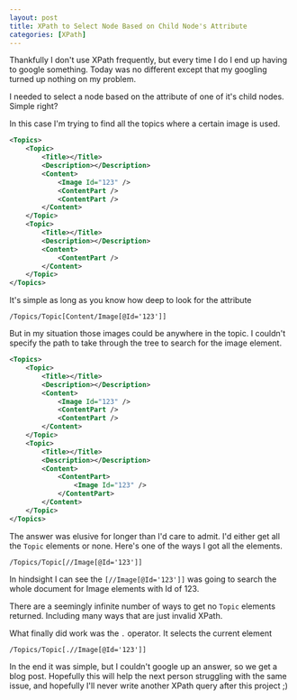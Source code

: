 ```yaml
---
layout: post
title: XPath to Select Node Based on Child Node's Attribute
categories: [XPath]
---
```


Thankfully I don't use XPath frequently, but every time I do I end up having to google something.  Today was no different except that my googling turned up nothing on my problem.

I needed to select a node based on the attribute of one of it's child nodes. Simple right?
<!--more-->

In this case I'm trying to find all the topics where a certain image is used.

~~~ xml
<Topics>
	<Topic>
		<Title></Title>
		<Description></Description>
		<Content>
			<Image Id="123" />
			<ContentPart />
			<ContentPart />
		</Content>
	</Topic>
	<Topic>
		<Title></Title>
		<Description></Description>
		<Content>
			<ContentPart />
		</Content>
	</Topic>
</Topics>
~~~

It's simple as long as you know how deep to look for the attribute 

	/Topics/Topic[Content/Image[@Id='123']]

But in my situation those images could be anywhere in the topic. I couldn't specify the path to take through the tree to search for the image element.

~~~ xml
<Topics>
	<Topic>
		<Title></Title>
		<Description></Description>
		<Content>
			<Image Id="123" />
			<ContentPart />
			<ContentPart />
		</Content>
	</Topic>
	<Topic>
		<Title></Title>
		<Description></Description>
		<Content>
			<ContentPart>
				<Image Id="123" />
			</ContentPart>
		</Content>
	</Topic>
</Topics>
~~~

The answer was elusive for longer than I'd care to admit. I'd either get all the `Topic` elements or none. Here's one of the ways I got all the elements.

	/Topics/Topic[//Image[@Id='123']]

In hindsight I can see the `[//Image[@Id='123']]` was going to search the whole document for Image elements with Id of 123.  

There are a seemingly infinite number of ways to get no `Topic` elements returned. Including many ways that are just invalid XPath.

What finally did work was the `.` operator. It selects the current element

	/Topics/Topic[.//Image[@Id='123']]

In the end it was simple, but I couldn't google up an answer, so we get a blog post. Hopefully this will help the next person struggling with the same issue, and hopefully I'll never write another XPath query after this project ;)
